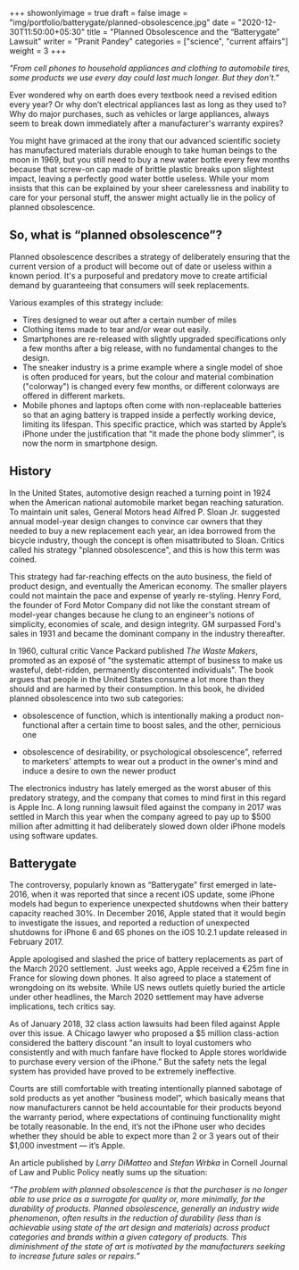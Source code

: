 +++
showonlyimage = true
draft = false
image = "img/portfolio/batterygate/planned-obsolescence.jpg"
date = "2020-12-30T11:50:00+05:30"
title = "Planned Obsolescence and the “Batterygate” Lawsuit"
writer = "Pranit Pandey"
categories = ["science", "current affairs"]
weight = 3
+++

_"From cell phones to household appliances and clothing to automobile tires, some products we use every day could last much longer. But they don't."_

<!--more-->

Ever wondered why on earth does every textbook need a revised edition every year? Or why don’t electrical appliances last as long as they used to? Why do major purchases, such as vehicles or large appliances, always seem to break down immediately after a manufacturer's warranty expires?

You might have grimaced at the irony that our advanced scientific society has manufactured materials durable enough to take human beings to the moon in 1969, but you still need to buy a new water bottle every few months because that screw-on cap made of brittle plastic breaks upon slightest impact, leaving a perfectly good water bottle useless. While your mom insists that this can be explained by your sheer carelessness and inability to care for your personal stuff, the answer might actually lie in the policy of planned obsolescence.

## So, what is “planned obsolescence”?

Planned obsolescence describes a strategy of deliberately ensuring that the current version of a product will become out of date or useless within a known period. It's a purposeful and predatory move to create artificial demand by guaranteeing that consumers will seek replacements.

Various examples of this strategy include:
* Tires designed to wear out after a certain number of miles
* Clothing items made to tear and/or wear out easily.
* Smartphones are re-released with slightly upgraded specifications only a few months after a big release, with no fundamental changes to the design.
* The sneaker industry is a prime example where a single model of shoe is often produced for years, but the colour and material combination ("colorway") is changed every few months, or different colorways are offered in different markets.
* Mobile phones and laptops often come with non-replaceable batteries so that an aging battery is trapped inside a perfectly working device, limiting its lifespan. This specific practice, which was started by Apple’s iPhone under the justification that “it made the phone body slimmer”, is now the norm in smartphone design.

## History

In the United States, automotive design reached a turning point in 1924 when the American national automobile market began reaching saturation. To maintain unit sales, General Motors head Alfred P. Sloan Jr. suggested annual model-year design changes to convince car owners that they needed to buy a new replacement each year, an idea borrowed from the bicycle industry, though the concept is often misattributed to Sloan. Critics called his strategy "planned obsolescence", and this is how this term was coined.

This strategy had far-reaching effects on the auto business, the field of product design, and eventually the American economy. The smaller players could not maintain the pace and expense of yearly re-styling. Henry Ford, the founder of Ford Motor Company did not like the constant stream of model-year changes because he clung to an engineer's notions of simplicity, economies of scale, and design integrity. GM surpassed Ford's sales in 1931 and became the dominant company in the industry thereafter.

In 1960, cultural critic Vance Packard published _The Waste Makers_, promoted as an exposé of "the systematic attempt of business to make us wasteful, debt-ridden, permanently discontented individuals". The book argues that people in the United States consume a lot more than they should and are harmed by their consumption. In this book, he divided planned obsolescence into two sub categories:

* obsolescence of function, which is intentionally making a product non-functional after a certain time to boost sales, and the other, pernicious one

* obsolescence of desirability, or psychological obsolescence", referred to marketers' attempts to wear out a product in the owner's mind and induce a desire to own the newer product

The electronics industry has lately emerged as the worst abuser of this predatory strategy, and the company that comes to mind first in this regard is Apple Inc. A long running lawsuit filed against the company in 2017 was settled in March this year when the company agreed to pay up to $500 million after admitting it had deliberately slowed down older iPhone models using software updates.

## Batterygate

The controversy, popularly known as “Batterygate” first emerged in late-2016, when it was reported that since a recent iOS update, some iPhone models had begun to experience unexpected shutdowns when their battery capacity reached 30%. In December 2016, Apple stated that it would begin to investigate the issues, and reported a reduction of unexpected shutdowns for iPhone 6 and 6S phones on the iOS 10.2.1 update released in February 2017.

Apple apologised and slashed the price of battery replacements as part of the March 2020 settlement.  Just weeks ago, Apple received a €25m fine in France for slowing down phones. It also agreed to place a statement of wrongdoing on its website. While US news outlets quietly buried the article under other headlines, the March 2020 settlement may have adverse implications, tech critics say.

As of January 2018, 32 class action lawsuits had been filed against Apple over this issue. A Chicago lawyer who proposed a $5 million class-action considered the battery discount "an insult to loyal customers who consistently and with much fanfare have flocked to Apple stores worldwide to purchase every version of the iPhone.” But the safety nets the legal system has provided have proved to be extremely ineffective.

Courts are still comfortable with treating intentionally planned sabotage of sold products as yet another “business model”, which basically means that now manufacturers cannot be held accountable for their products beyond the warranty period, where expectations of continuing functionality might be totally reasonable. In the end, it’s not the iPhone user who decides whether they should be able to expect more than 2 or 3 years out of their $1,000 investment — it’s Apple.

An article published by _Larry DiMatteo_ and _Stefan Wrbka_ in Cornell Journal of Law and Public Policy neatly sums up the situation:

_“The problem with planned obsolescence is that the purchaser is no longer able to use price as a surrogate for quality or, more minimally, for the durability of products. Planned obsolescence, generally an industry wide phenomenon, often results in the reduction of durability (less than is achievable using state of the art design and materials) across product categories and brands within a given category of products. This diminishment of the state of art is motivated by the manufacturers seeking to increase future sales or repairs.”_